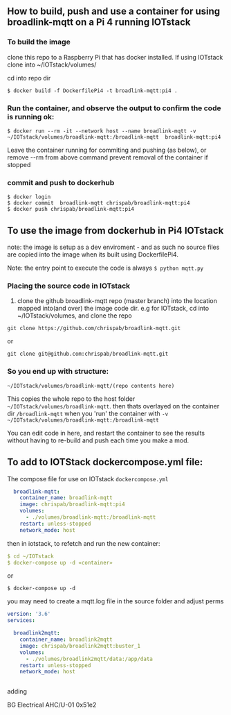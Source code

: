 ## How to build, push and use a container for using broadlink-mqtt on a Pi 4 running IOTstack


### To build the image
clone this repo to a Raspberry Pi that has docker installed. If using IOTstack clone into ~/IOTstack/volumes/

cd into repo dir

```console
$ docker build -f DockerfilePi4 -t broadlink-mqtt:pi4 .
```
### Run the container, and observe the output to confirm the code is running ok:
```console
$ docker run --rm -it --network host --name broadlink-mqtt -v ~/IOTstack/volumes/broadlink-mqtt:/broadlink-mqtt  broadlink-mqtt:pi4
```
Leave the container running for commiting and pushing (as below), or remove --rm from above command prevent removal of the container if stopped

### commit and push to dockerhub
```console
$ docker login
$ docker commit  broadlink-mqtt chrispab/broadlink-mqtt:pi4
$ docker push chrispab/broadlink-mqtt:pi4
```

## To use the image from dockerhub in Pi4 IOTstack
note: the image is setup as a dev enviroment - and as such no source files are copied into the image when its built using DockerfilePi4.

Note: the entry point to execute the code is always `$ python mqtt.py`

### Placing the source code in IOTstack
1. clone the github broadlink-mqtt repo (master branch) into the location mapped into(and over) the image code dir.
e.g for IOTstack, cd into ~/IOTstack/volumes, and clone the repo

`git clone https://github.com/chrispab/broadlink-mqtt.git`

or

`git clone git@github.com:chrispab/broadlink-mqtt.git`
### So you end up with structure:
`~/IOTstack/volumes/broadlink-mqtt/(repo contents here)`

This copies the whole repo to the host folder `~/IOTstack/volumes/broadlink-mqtt`. then thats overlayed on the container dir `/broadlink-mqtt` when you 'run' the container with `-v ~/IOTstack/volumes/broadlink-mqtt:/broadlink-mqtt`

You can edit code in here, and restart the container to see the results without having to re-build and push each time you make a mod.

## To add to IOTStack dockercompose.yml file:
The compose file for use on IOTstack `dockercompose.yml`
```yaml
  broadlink-mqtt:
    container_name: broadlink-mqtt
    image: chrispab/broadlink-mqtt:pi4
    volumes:
      - ./volumes/broadlink-mqtt:/broadlink-mqtt
    restart: unless-stopped
    network_mode: host
```

then in iotstack, to refetch and run the new container:

``` yaml
$ cd ~/IOTstack
$ docker-compose up -d «container»
```
or

`$ docker-compose up -d`

you may need to create a mqtt.log file in the source folder and adjust perms


```yaml
version: '3.6'
services:

  broadlink2mqtt:
    container_name: broadlink2mqtt
    image: chrispab/broadlink2mqtt:buster_1
    volumes:
      - ./volumes/broadlink2mqtt/data:/app/data
    restart: unless-stopped
    network_mode: host
    
```


adding

BG Electrical AHC/U-01 0x51e2